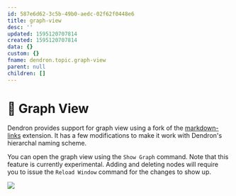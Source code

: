 ```yaml
---
id: 587e6d62-3c5b-49b0-aedc-02f62f0448e6
title: graph-view
desc: ''
updated: 1595120707814
created: 1595120707814
data: {}
custom: {}
fname: dendron.topic.graph-view
parent: null
children: []
---
```


# 🚧 Graph View

Dendron provides support for graph view using a fork of the [markdown-links](https://marketplace.visualstudio.com/items?itemName=tchayen.markdown-links) extension. It has a few modifications to make it work with Dendron's hierarchal naming scheme.

You can open the graph view using the `Show Graph` command. Note that this feature is currently experimental. Adding and deleting nodes will require you to issue the `Reload Window` command for the changes to show up.


![ ](https://github.com/tchayen/markdown-links/raw/master/demo.gif)

